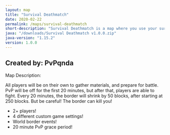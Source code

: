```yaml
---
layout: map
title: "Survival Deathmatch"
date: 2020-02-22
permalink: /maps/survival-deathmatch
short-description: "Survival Deathmatch is a map where you use your survival skills, to win this PvP minigame!"
java: "/downloads/Survival Deathmatch v1.0.0.zip"
java-version: "1.15.2"
version: 1.0.0
---
```

Created by: PvPqnda
-

Map Description:

All players will be on their own to gather materials, and prepare for battle.
PvP will be off for the first 20 minutes, but after that, players are able to fight.
Every 20 minutes, the border will shrink by 50 blocks, after starting at 250 blocks.
But be careful! The border can kill you!

- 2+ players!
- 4 different custom game settings!
- World border events!
- 20 minute PvP grace period!